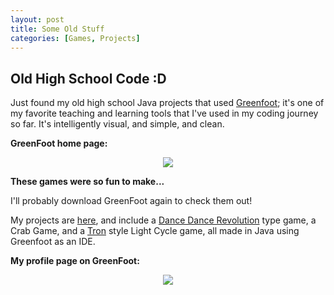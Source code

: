 ```yaml
---
layout: post
title: Some Old Stuff
categories: [Games, Projects]
---
```

## Old High School Code :D 

Just found my old high school Java projects that used [Greenfoot](https://www.greenfoot.org/door); it's one of my favorite teaching and learning tools that I've used in my coding journey so far. It's intelligently visual, and simple, and clean.

**GreenFoot home page:**
<p align="center">
	<img src="https://mlegere1323.github.io/TheBlog/images/GreenFoot.PNG">
</p>

**These games were so fun to make...**

 I'll probably download GreenFoot again to check them out!

My projects are [here](https://www.greenfoot.org/users/2680), and include a [Dance Dance Revolution](https://en.wikipedia.org/wiki/Dance_Dance_Revolution) type game, a Crab Game, and a [Tron](https://en.wikipedia.org/wiki/Tron_(video_game)) style Light Cycle game, all made in Java using Greenfoot as an IDE.

**My profile page on GreenFoot:**
<p align="center">
	<img src="https://mlegere1323.github.io/TheBlog/images/GreenFootProfile.PNG">
</p>



